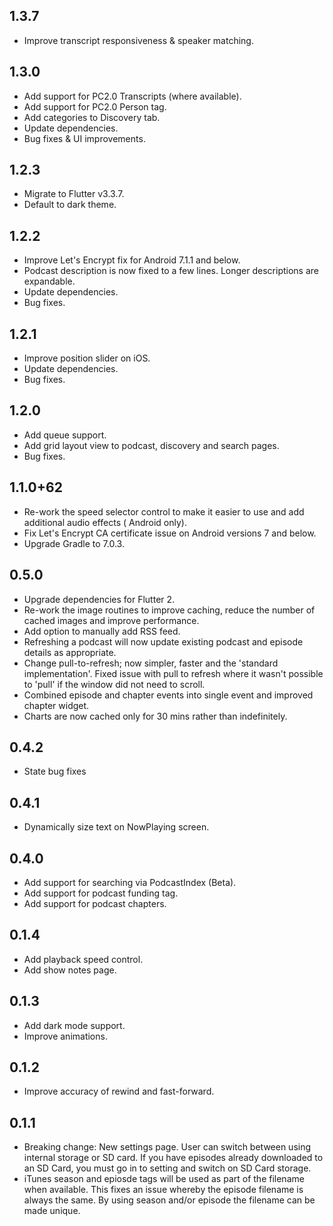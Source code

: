 ## 1.3.7

- Improve transcript responsiveness & speaker matching.

## 1.3.0

- Add support for PC2.0 Transcripts (where available).
- Add support for PC2.0 Person tag.
- Add categories to Discovery tab.
- Update dependencies.
- Bug fixes & UI improvements.

## 1.2.3

- Migrate to Flutter v3.3.7.
- Default to dark theme.

## 1.2.2

- Improve Let's Encrypt fix for Android 7.1.1 and below.
- Podcast description is now fixed to a few lines. Longer descriptions are expandable.
- Update dependencies.
- Bug fixes.

## 1.2.1

- Improve position slider on iOS.
- Update dependencies.
- Bug fixes.

## 1.2.0

- Add queue support.
- Add grid layout view to podcast, discovery and search pages.
- Bug fixes.

## 1.1.0+62

- Re-work the speed selector control to make it easier to use and add additional audio effects (
  Android only).
- Fix Let's Encrypt CA certificate issue on Android versions 7 and below.
- Upgrade Gradle to 7.0.3.

## 0.5.0

- Upgrade dependencies for Flutter 2.
- Re-work the image routines to improve caching, reduce the number of cached images and improve
  performance.
- Add option to manually add RSS feed.
- Refreshing a podcast will now update existing podcast and episode details as appropriate.
- Change pull-to-refresh; now simpler, faster and the 'standard implementation'. Fixed issue with
  pull to refresh where it wasn't possible to 'pull' if the window did not need to scroll.
- Combined episode and chapter events into single event and improved chapter widget.
- Charts are now cached only for 30 mins rather than indefinitely.

## 0.4.2

- State bug fixes

## 0.4.1

- Dynamically size text on NowPlaying screen.

## 0.4.0

- Add support for searching via PodcastIndex (Beta).
- Add support for podcast funding tag.
- Add support for podcast chapters.

## 0.1.4

- Add playback speed control.
- Add show notes page.

## 0.1.3

- Add dark mode support.
- Improve animations.

## 0.1.2

- Improve accuracy of rewind and fast-forward.

## 0.1.1

- Breaking change: New settings page. User can switch between using internal storage or SD card. If
  you have episodes already downloaded to an SD Card, you must go in to setting and switch on SD
  Card storage.
- iTunes season and epiosde tags will be used as part of the filename when available. This fixes an
  issue whereby the episode filename is always the same. By using season and/or episode the filename
  can be made unique.
